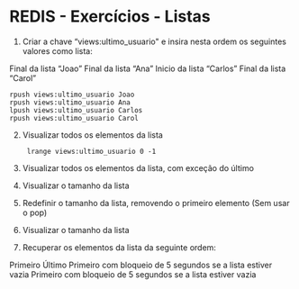 # REDIS - Exercícios - Listas

1. Criar a chave “views:ultimo_usuario" e insira nesta ordem os seguintes valores como lista:

Final da lista “Joao”
Final da lista “Ana”
Inicio da lista “Carlos”
Final da lista “Carol”

    rpush views:ultimo_usuario Joao
    rpush views:ultimo_usuario Ana
    lpush views:ultimo_usuario Carlos
    rpush views:ultimo_usuario Carol
    
    
2. Visualizar todos os elementos da lista

        lrange views:ultimo_usuario 0 -1

3. Visualizar todos os elementos da lista, com exceção do último

4. Visualizar o tamanho da lista

5. Redefinir o tamanho da lista, removendo o primeiro elemento (Sem usar o pop)

6. Visualizar o tamanho da lista

7. Recuperar os elementos da lista da seguinte ordem:

Primeiro
Último
Primeiro com bloqueio de 5 segundos se a lista estiver vazia
Primeiro com bloqueio de 5 segundos se a lista estiver vazia
